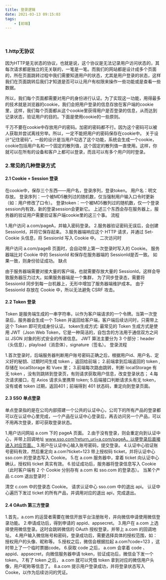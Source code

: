 ```yaml
---
title: 登录逻辑
date: 2021-03-13 09:15:03
tags:
    - [前端]
---
```


<br>
<!--more-->

### 1.http无协议
因为HTTP是无状态的协议，也就是说，这个协议是无法记录用户访问状态的，其每次请求都是独立的无关联的，一笔是一笔。而我们的网站都是设计成多个页面的，所在页面跳转过程中我们需要知道用户的状态，尤其是用户登录的状态，这样我们在页面跳转后我们才知道是否可以让用户有权限来操作一些功能或是查看一些数据。

所以，我们每个页面都需要对用户的身份进行认证。为了实现这一功能，用得最多的技术就是浏览器的cookie，我们会把用户登录的信息存放在客户端的cookie里，这样，我们每个页面都从这个cookie里获得用户是否登录的信息，从而达到记录状态，验证用户的目的。下面是使用cookie的一些原则。

千万不要在cookie中存放用户的密码。加密的密码都不行。因为这个密码可以被人获取并尝试离线穷举。所以，一定不能把用户的密码保存在cookie中。
关于设计“记住密码”。一般的设计是当用户勾选了这个功能，系统会生成一个cookie，cookie包括用户名和一个固定的散列值，这个固定的散列值一直使用。这样，你就可以在所有的设备和客户上都可以登录，而且可以有多个用户同时登录。

### 2.常见的几种登录方式
#### 2.1 Cookie + Session 登录
在cookie中，保存三个东西——用户名，登录序列，登录token。
用户名：明文存放。
登录序列：一个被MD5散列过的随机数，仅当强制用户输入口令时更新（如：用户修改了口令）。
登录token：一个被MD5散列过的随机数，仅一个登录session内有效，新的登录session会更新它。
上述三个东西会存在服务器上，服务器的验证用户需要验证客户端cookie里的这三个事。
流程

1.用户访问 a.com/pageA，并输入密码登录。
2.服务器验证密码无误后，会创建 SessionId，并将它保存起来。
3.服务器端响应这个 HTTP 请求，并通过 Set-Cookie 头信息，将 SessionId 写入 Cookie 中。
二次访问时

用户访问 a.com/pageB 页面时，会自动带上第一次登录时写入的 Cookie。
服务器端比对 Cookie 中的 SessionId 和保存在服务器端的 SessionId是否一致。
如果一致，则身份验证成功。
缺点

由于服务器端需要对接大量的客户端，也就需要存放大量的 SessionId，这样会导致服务器压力过大。如果服务器端是一个集群，
为了同步登录态，需要将 SessionId 同步到每一台机器上，无形中增加了服务器端维护成本。
由于 SessionId 存放在 Cookie 中，所以无法避免 CSRF 攻击。
#### 2.2 Token 登录
Token 是服务端生成的一串字符串，以作为客户端请求的一个令牌。当第一次登录后，服务器会生成一个 Token 并返回给客户端，客户端后续访问时，只需带上这个 Token 即可完成身份认证。
token生成方式:
最常见的 Token 生成方式是使用 JWT（Json Web Token，它是一种简洁的，自包含的方法用于通信双方之间以 JSON 对象的形式安全的传递信息。
JWT 算法主要分为 3 个部分：header（头信息），playload（消息体），signature（签名）。
登录流程

1.首次登录时，后端服务器判断用户账号密码正确之后，根据用户id、用户名、定义好的秘钥、过期时间生成 token ，返回给前端；
2.前端拿到后端返回的 token ,存储在 localStorage 和 Vuex 里；
3.前端每次路由跳转，判断 localStorage 有无 token ，没有则跳转到登录页，有则请求获取用户信息，改变登录状态；
4.每次请求接口，在 Axios 请求头里携带 token;
5.后端接口判断请求头有无 token，没有或者 token 过期，返回401；前端得到 401 状态码，重定向到登录页面。
#### 2.3 SSO 单点登录
单点登录指的是在公司内部搭建一个公共的认证中心，公司下的所有产品的登录都可以在认证中心里完成，一个产品在认证中心登录后，再去访问另一个产品，可以不用再次登录，即可获取登录状态。

1.用户访问网站 a.com 下的 pageA 页面。
2.由于没有登录，则会重定向到认证中心，并带上回调地址 www.sso.com?return_uri=a.com/pageA，以便登录后直接进入对应页面。
3.用户在认证中心输入账号密码，提交登录。
4.认证中心验证账号密码有效，然后重定向 a.com?ticket=123 带上授权码 ticket，并将认证中心sso.com 的登录态写入 Cookie。
5.在 a.com 服务器中，拿着 ticket 向认证中心确认，授权码 ticket 真实有效。
6.验证成功后，服务器将登录信息写入 Cookie（此时客户端有 2 个 Cookie 分别存有 a.com 和 sso.com 的登录态）。
当某个产品 c.com 退出登录时：

清空 c.com 中的登录态 Cookie。
请求认证中心 sso.com 中的退出 api。
认证中心遍历下发过 ticket 的所有产品，并调用对应的退出 api，完成退出。
#### 2.4 OAuth 第三方登录
1.首先，a.com 的运营者需要在微信开放平台注册账号，并向微信申请使用微信登录功能。
2.申请成功后，得到申请的 appid、appsecret。
3.用户在 a.com 上选择使用微信登录。这时会跳转微信的 OAuth 授权登录，并带上 a.com 的回调地址。
4.用户输入微信账号和密码，登录成功后，需要选择具体的授权范围，如：授权用户的头像、昵称等。
5.授权之后，微信会根据拉起 a.com?code=123 ，这时带上了一个临时票据code。
6.获取 code 之后， a.com 会拿着 code 、appid、appsecret，向微信服务器申请 token，验证成功后，微信会下发一个 token。
7.有了 token 之后， a.com 就可以凭借 token 拿到对应的微信用户头像，用户昵称等信息了。
8.a.com 提示用户登录成功，并将登录状态写入 Cooke，以作为后续访问的凭证。